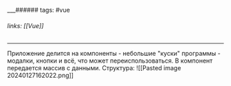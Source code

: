 
___###### tags: #vue
###### links: [[Vue]]
___
Приложение делится на компоненты - небольшие "куски" программы - модалки, кнопки и всё, что может переиспользоваться.
В компонент передается массив с данными. 
Структура: 
![[Pasted image 20240127162022.png]]




